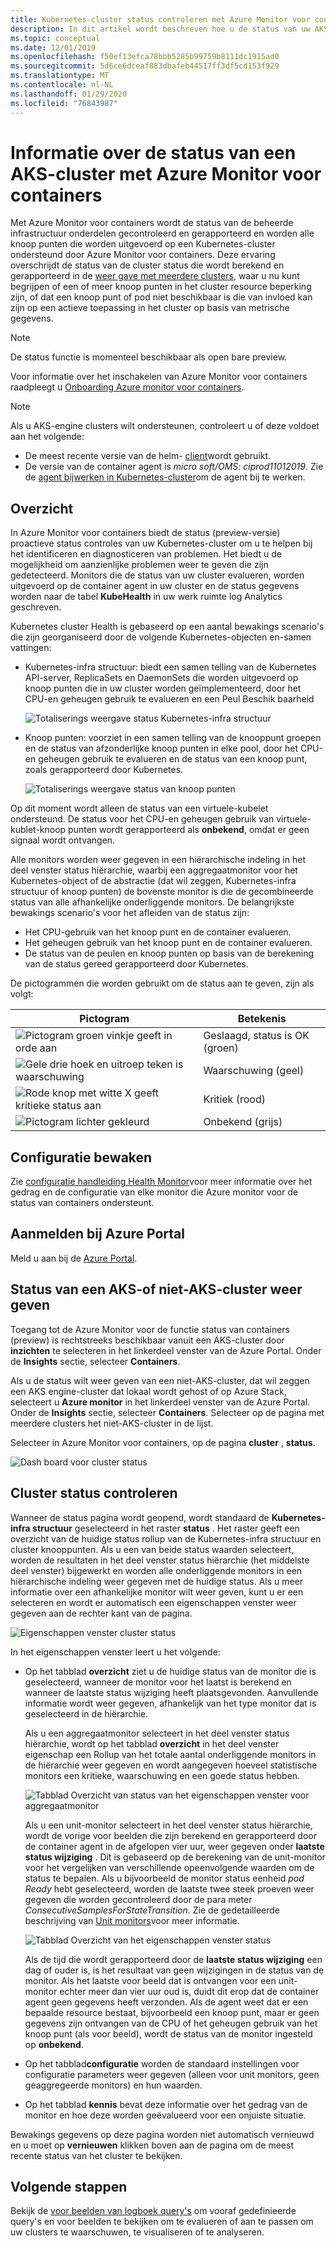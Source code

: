 ```yaml
---
title: Kubernetes-cluster status controleren met Azure Monitor voor containers | Microsoft Docs
description: In dit artikel wordt beschreven hoe u de status van uw AKS-en niet-AKS-clusters kunt weer geven en analyseren met Azure Monitor voor containers.
ms.topic: conceptual
ms.date: 12/01/2019
ms.openlocfilehash: f50ef13efca78bbb5285b99759b8111dc1915ad0
ms.sourcegitcommit: 5d6ce6dceaf883dbafeb44517ff3df5cd153f929
ms.translationtype: MT
ms.contentlocale: nl-NL
ms.lasthandoff: 01/29/2020
ms.locfileid: "76843987"
---
```

# <a name="understand-kubernetes-cluster-health-with-azure-monitor-for-containers"></a>Informatie over de status van een AKS-cluster met Azure Monitor voor containers

Met Azure Monitor voor containers wordt de status van de beheerde infrastructuur onderdelen gecontroleerd en gerapporteerd en worden alle knoop punten die worden uitgevoerd op een Kubernetes-cluster ondersteund door Azure Monitor voor containers. Deze ervaring overschrijdt de status van de cluster status die wordt berekend en gerapporteerd in de [weer gave met meerdere clusters](container-insights-analyze.md#multi-cluster-view-from-azure-monitor), waar u nu kunt begrijpen of een of meer knoop punten in het cluster resource beperking zijn, of dat een knoop punt of pod niet beschikbaar is die van invloed kan zijn op een actieve toepassing in het cluster op basis van metrische gegevens.

>[!NOTE]
>De status functie is momenteel beschikbaar als open bare preview.
>

Voor informatie over het inschakelen van Azure Monitor voor containers raadpleegt u [Onboarding Azure monitor voor containers](container-insights-onboard.md).

>[!NOTE]
>Als u AKS-engine clusters wilt ondersteunen, controleert u of deze voldoet aan het volgende:
>- De meest recente versie van de helm- [client](https://helm.sh/docs/using_helm/)wordt gebruikt.
>- De versie van de container agent is *micro soft/OMS: ciprod11012019*. Zie de [agent bijwerken in Kubernetes-cluster](container-insights-manage-agent.md#upgrade-agent-on-monitored-kubernetes-cluster)om de agent bij te werken.
>

## <a name="overview"></a>Overzicht

In Azure Monitor voor containers biedt de status (preview-versie) proactieve status controles van uw Kubernetes-cluster om u te helpen bij het identificeren en diagnosticeren van problemen. Het biedt u de mogelijkheid om aanzienlijke problemen weer te geven die zijn gedetecteerd. Monitors die de status van uw cluster evalueren, worden uitgevoerd op de container agent in uw cluster en de status gegevens worden naar de tabel **KubeHealth** in uw werk ruimte log Analytics geschreven. 

Kubernetes cluster Health is gebaseerd op een aantal bewakings scenario's die zijn georganiseerd door de volgende Kubernetes-objecten en-samen vattingen:

- Kubernetes-infra structuur: biedt een samen telling van de Kubernetes API-server, ReplicaSets en DaemonSets die worden uitgevoerd op knoop punten die in uw cluster worden geïmplementeerd, door het CPU-en geheugen gebruik te evalueren en een Peul Beschik baarheid

    ![Totaliserings weergave status Kubernetes-infra structuur](./media/container-insights-health/health-view-kube-infra-01.png)

- Knoop punten: voorziet in een samen telling van de knooppunt groepen en de status van afzonderlijke knoop punten in elke pool, door het CPU-en geheugen gebruik te evalueren en de status van een knoop punt, zoals gerapporteerd door Kubernetes.

    ![Totaliserings weergave status van knoop punten](./media/container-insights-health/health-view-nodes-01.png)

Op dit moment wordt alleen de status van een virtuele-kubelet ondersteund. De status voor het CPU-en geheugen gebruik van virtuele-kublet-knoop punten wordt gerapporteerd als **onbekend**, omdat er geen signaal wordt ontvangen.

Alle monitors worden weer gegeven in een hiërarchische indeling in het deel venster status hiërarchie, waarbij een aggregaatmonitor voor het Kubernetes-object of de abstractie (dat wil zeggen, Kubernetes-infra structuur of knoop punten) de bovenste monitor is die de gecombineerde status van alle afhankelijke onderliggende monitors. De belangrijkste bewakings scenario's voor het afleiden van de status zijn:

* Het CPU-gebruik van het knoop punt en de container evalueren.
* Het geheugen gebruik van het knoop punt en de container evalueren.
* De status van de peulen en knoop punten op basis van de berekening van de status gereed gerapporteerd door Kubernetes.

De pictogrammen die worden gebruikt om de status aan te geven, zijn als volgt:

|Pictogram|Betekenis|  
|--------|-----------|  
|![Pictogram groen vinkje geeft in orde aan](./media/container-insights-health/healthyicon.png)|Geslaagd, status is OK (groen)|  
|![Gele drie hoek en uitroep teken is waarschuwing](./media/container-insights-health/warningicon.png)|Waarschuwing (geel)|  
|![Rode knop met witte X geeft kritieke status aan](./media/container-insights-health/criticalicon.png)|Kritiek (rood)|  
|![Pictogram lichter gekleurd](./media/container-insights-health/grayicon.png)|Onbekend (grijs)|  

## <a name="monitor-configuration"></a>Configuratie bewaken

Zie [configuratie handleiding Health Monitor](container-insights-health-monitors-config.md)voor meer informatie over het gedrag en de configuratie van elke monitor die Azure monitor voor de status van containers ondersteunt.

## <a name="sign-in-to-the-azure-portal"></a>Aanmelden bij Azure Portal

Meld u aan bij de [Azure Portal](https://portal.azure.com). 

## <a name="view-health-of-an-aks-or-non-aks-cluster"></a>Status van een AKS-of niet-AKS-cluster weer geven

Toegang tot de Azure Monitor voor de functie status van containers (preview) is rechtstreeks beschikbaar vanuit een AKS-cluster door **inzichten** te selecteren in het linkerdeel venster van de Azure Portal. Onder de **Insights** sectie, selecteer **Containers**. 

Als u de status wilt weer geven van een niet-AKS-cluster, dat wil zeggen een AKS engine-cluster dat lokaal wordt gehost of op Azure Stack, selecteert u **Azure monitor** in het linkerdeel venster van de Azure Portal. Onder de **Insights** sectie, selecteer **Containers**.  Selecteer op de pagina met meerdere clusters het niet-AKS-cluster in de lijst.

Selecteer in Azure Monitor voor containers, op de pagina **cluster** , **status**.

![Dash board voor cluster status](./media/container-insights-health/container-insights-health-page.png)

## <a name="review-cluster-health"></a>Cluster status controleren

Wanneer de status pagina wordt geopend, wordt standaard de **Kubernetes-infra structuur** geselecteerd in het raster **status** .  Het raster geeft een overzicht van de huidige status rollup van de Kubernetes-infra structuur en cluster knooppunten. Als u een van beide status waarden selecteert, worden de resultaten in het deel venster status hiërarchie (het middelste deel venster) bijgewerkt en worden alle onderliggende monitors in een hiërarchische indeling weer gegeven met de huidige status. Als u meer informatie over een afhankelijke monitor wilt weer geven, kunt u er een selecteren en wordt er automatisch een eigenschappen venster weer gegeven aan de rechter kant van de pagina. 

![Eigenschappen venster cluster status](./media/container-insights-health/health-view-property-pane.png)

In het eigenschappen venster leert u het volgende:

- Op het tabblad **overzicht** ziet u de huidige status van de monitor die is geselecteerd, wanneer de monitor voor het laatst is berekend en wanneer de laatste status wijziging heeft plaatsgevonden. Aanvullende informatie wordt weer gegeven, afhankelijk van het type monitor dat is geselecteerd in de hiërarchie.

    Als u een aggregaatmonitor selecteert in het deel venster status hiërarchie, wordt op het tabblad **overzicht** in het deel venster eigenschap een Rollup van het totale aantal onderliggende monitors in de hiërarchie weer gegeven en wordt aangegeven hoeveel statistische monitors een kritieke, waarschuwing en een goede status hebben. 

    ![Tabblad Overzicht van status van het eigenschappen venster voor aggregaatmonitor](./media/container-insights-health/health-overview-aggregate-monitor.png)

    Als u een unit-monitor selecteert in het deel venster status hiërarchie, wordt de vorige voor beelden die zijn berekend en gerapporteerd door de container agent in de afgelopen vier uur, weer gegeven onder **laatste status wijziging** . Dit is gebaseerd op de berekening van de unit-monitor voor het vergelijken van verschillende opeenvolgende waarden om de status te bepalen. Als u bijvoorbeeld de monitor status eenheid *pod Ready* hebt geselecteerd, worden de laatste twee steek proeven weer gegeven die worden gecontroleerd door de para meter *ConsecutiveSamplesForStateTransition*. Zie de gedetailleerde beschrijving van [Unit monitors](container-insights-health-monitors-config.md#unit-monitors)voor meer informatie.
    
    ![Tabblad Overzicht van het eigenschappen venster status](./media/container-insights-health/health-overview-unit-monitor.png)

    Als de tijd die wordt gerapporteerd door de **laatste status wijziging** een dag of ouder is, is het resultaat van geen wijzigingen in de status van de monitor. Als het laatste voor beeld dat is ontvangen voor een unit-monitor echter meer dan vier uur oud is, duidt dit erop dat de container agent geen gegevens heeft verzonden. Als de agent weet dat er een bepaalde resource bestaat, bijvoorbeeld een knoop punt, maar er geen gegevens zijn ontvangen van de CPU of het geheugen gebruik van het knoop punt (als voor beeld), wordt de status van de monitor ingesteld op **onbekend**.  

- Op het tabblad**configuratie** worden de standaard instellingen voor configuratie parameters weer gegeven (alleen voor unit monitors, geen geaggregeerde monitors) en hun waarden.
- Op het tabblad **kennis** bevat deze informatie over het gedrag van de monitor en hoe deze worden geëvalueerd voor een onjuiste situatie.

Bewakings gegevens op deze pagina worden niet automatisch vernieuwd en u moet op **vernieuwen** klikken boven aan de pagina om de meest recente status van het cluster te bekijken.

## <a name="next-steps"></a>Volgende stappen

Bekijk de [voor beelden van logboek query's](container-insights-log-search.md#search-logs-to-analyze-data) om vooraf gedefinieerde query's en voor beelden te bekijken om te evalueren of aan te passen om uw clusters te waarschuwen, te visualiseren of te analyseren.
